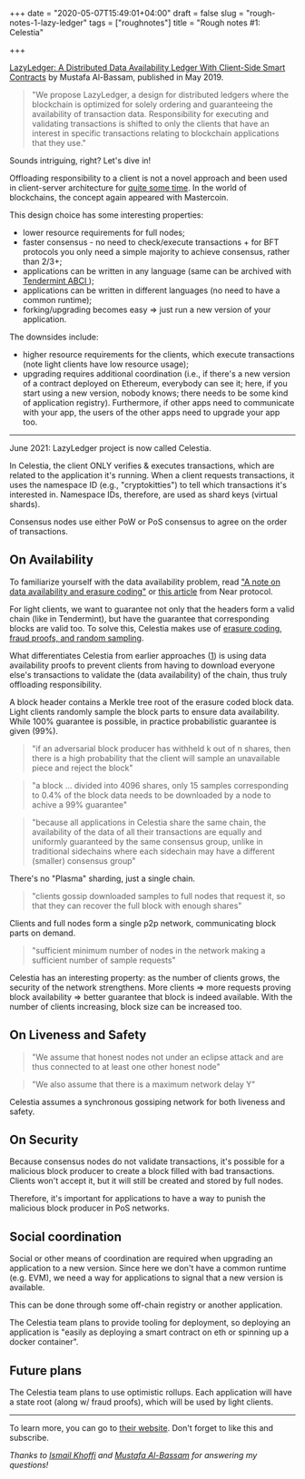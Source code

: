 +++
date = "2020-05-07T15:49:01+04:00"
draft = false
slug = "rough-notes-1-lazy-ledger"
tags = ["roughnotes"]
title = "Rough notes #1: Celestia"

+++

[LazyLedger: A Distributed Data Availability Ledger With Client-Side Smart
Contracts](https://arxiv.org/abs/1905.09274) by Mustafa Al-Bassam, published in
May 2019.

<!--more-->

> "We propose LazyLedger, a design for distributed ledgers where the blockchain is optimized for solely ordering and guaranteeing the availability of transaction data. Responsibility for executing and validating transactions is shifted to only the clients that have an interest in specific transactions relating to blockchain applications that they use."

Sounds intriguing, right? Let's dive in!

Offloading responsibility to a client is not a novel approach and been used in
client-server architecture for [quite some
time](https://en.wikipedia.org/wiki/Fat_client). In the world of blockchains,
the concept again appeared with Mastercoin.

This design choice has some interesting properties:

- lower resource requirements for full nodes;
- faster consensus - no need to check/execute transactions + for BFT protocols you only need a simple majority to achieve consensus, rather than 2/3+;
- applications can be written in any language (same can be archived with
  [Tendermint ABCI
  ](https://docs.tendermint.com/master/introduction/what-is-tendermint.html#intro-to-abci));
- applications can be written in different languages (no need to have a common
  runtime);
- forking/upgrading becomes easy => just run a new version of your application.

The downsides include:

- higher resource requirements for the clients, which execute transactions (note light clients have low resource usage);
- upgrading requires additional coordination (i.e., if there's a new version of a contract deployed on Ethereum, everybody can see it; here, if you start using a new version, nobody knows; there needs to be some kind of application registry). Furthermore, if other apps need to communicate with your app, the users of the other apps need to upgrade your app too.

---

June 2021: LazyLedger project is now called Celestia.

In Celestia, the client ONLY verifies & executes transactions, which are
related to the application it's running. When a client requests transactions,
it uses the namespace ID (e.g., "cryptokitties") to tell which transactions
it's interested in. Namespace IDs, therefore, are used as shard keys (virtual
shards).

Consensus nodes use either PoW or PoS consensus to agree on the order of
transactions.

## On Availability

To familiarize yourself with the data availability problem, read ["A note on
data availability and erasure
coding"](https://github.com/ethereum/research/wiki/A-note-on-data-availability-and-erasure-coding)
or [this
article](https://medium.com/nearprotocol/unsolved-problems-in-blockchain-sharding-2327d6517f43)
from Near protocol.

For light clients, we want to guarantee not only that the headers form a valid
chain (like in Tendermint), but have the guarantee that corresponding blocks
are valid too. To solve this, Celestia makes use of [erasure coding][2],
[fraud proofs, and random sampling][3].

What differentiates Celestia from earlier approaches ([1][1]) is using data
availability proofs to prevent clients from having to download everyone else's
transactions to validate the (data availability) of the chain, thus truly
offloading responsibility.

A block header contains a Merkle tree root of the erasure coded block data.
Light clients randomly sample the block parts to ensure data availability.
While 100% guarantee is possible, in practice probabilistic guarantee is given
(99%).

> "if an adversarial block producer has withheld k out of n shares, then there is a high probability that the client will sample an unavailable piece and reject the block"

> "a block ... divided into 4096 shares, only 15 samples corresponding to 0.4% of the block data needs to be downloaded by a node to achive a 99% guarantee"

> "because all applications in Celestia share the same chain, the availability of the data of all their transactions are equally and uniformly guaranteed by the same consensus group, unlike in traditional sidechains where each sidechain may have a different (smaller) consensus group"

There's no "Plasma" sharding, just a single chain.

> "clients gossip downloaded samples to full nodes that request it, so that they can recover the full block with enough shares"

Clients and full nodes form a single p2p network, communicating block parts on demand.

> "sufficient minimum number of nodes in the network making a sufficient number of sample requests"

Celestia has an interesting property: as the number of clients grows, the
security of the network strengthens. More clients => more requests proving
block availability => better guarantee that block is indeed available. With the
number of clients increasing, block size can be increased too.

## On Liveness and Safety

> "We assume that honest nodes not under an eclipse attack and are thus connected to at least one other honest node"

> "We also assume that there is a maximum network delay Y"

Celestia assumes a synchronous gossiping network for both liveness and
safety.

## On Security

Because consensus nodes do not validate transactions, it's possible for a
malicious block producer to create a block filled with bad transactions.
Clients won't accept it, but it will still be created and stored by full nodes.

Therefore, it's important for applications to have a way to punish the
malicious block producer in PoS networks.

## Social coordination

Social or other means of coordination are required when upgrading an
application to a new version. Since here we don't have a common runtime (e.g.
EVM), we need a way for applications to signal that a new version is available.

This can be done through some off-chain registry or another application.

The Celestia team plans to provide tooling for deployment, so deploying an
application is "easily as deploying a smart contract on eth or spinning
up a docker container".

## Future plans

The Celestia team plans to use optimistic rollups. Each application will have
a state root (along w/ fraud proofs), which will be used by light clients.

---

To learn more, you can go to [their website](https://celestia.org/). Don't
forget to like this and subscribe.

_Thanks to [Ismail Khoffi](https://twitter.com/KreuzUQuer) and [Mustafa
Al-Bassam](https://twitter.com/musalbas) for answering my questions!_

[1]: <https://www.cs.cornell.edu/lorenzo/papers/sosp03.pdf> "Separating Agreement from Execution for Byzantine Fault Tolerant Services"
[2]: https://en.wikipedia.org/wiki/Erasure_code
[3]: <https://arxiv.org/pdf/1809.09044.pdf> "Fraud and Data Availability Proofs: Maximising Light Client Security and Scaling Blockchains with Dishonest Majorities"
